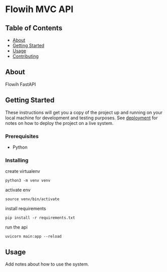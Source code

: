 # Flowih MVC API

## Table of Contents

- [About](#about)
- [Getting Started](#getting_started)
- [Usage](#usage)
- [Contributing](../CONTRIBUTING.md)

## About <a name = "about"></a>

Flowih FastAPI

## Getting Started <a name = "getting_started"></a>

These instructions will get you a copy of the project up and running on your local machine for development and testing purposes. See [deployment](#deployment) for notes on how to deploy the project on a live system.

### Prerequisites

 - Python

### Installing


create virtualenv
```
python3 -m venv venv
```

activate env

```
source venv/bin/activate
```

install requirements

```
pip install -r requirements.txt
```

run the api
```
uvicorn main:app --reload
```



## Usage <a name = "usage"></a>

Add notes about how to use the system.
